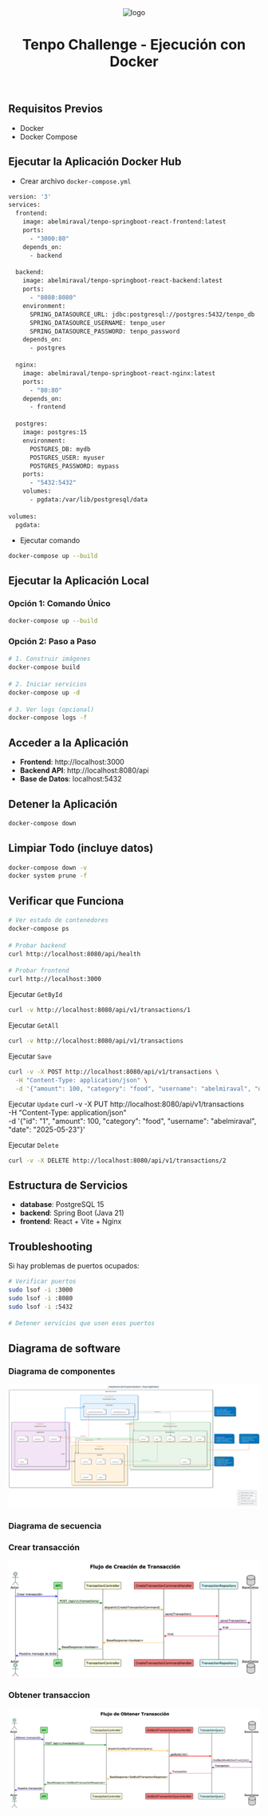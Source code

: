 
<div align="center">

  <img src="https://cdn.prod.website-files.com/647f4d1c528358bdb9d8ef3e/64e3a0a372c75160c61be423_tenpo.svg" alt="logo" width="200" height="auto" />
  <h1>Tenpo Challenge - Ejecución con Docker</h1>
</div>

<br />

## Requisitos Previos
- Docker
- Docker Compose

## Ejecutar la Aplicación Docker Hub

- Crear archivo `docker-compose.yml`
```bash
version: '3'
services:
  frontend:
    image: abelmiraval/tenpo-springboot-react-frontend:latest
    ports:
      - "3000:80"
    depends_on:
      - backend

  backend:
    image: abelmiraval/tenpo-springboot-react-backend:latest
    ports:
      - "8080:8080"
    environment:
      SPRING_DATASOURCE_URL: jdbc:postgresql://postgres:5432/tenpo_db
      SPRING_DATASOURCE_USERNAME: tenpo_user
      SPRING_DATASOURCE_PASSWORD: tenpo_password
    depends_on:
      - postgres

  nginx:
    image: abelmiraval/tenpo-springboot-react-nginx:latest
    ports:
      - "80:80"
    depends_on:
      - frontend

  postgres:
    image: postgres:15
    environment:
      POSTGRES_DB: mydb
      POSTGRES_USER: myuser
      POSTGRES_PASSWORD: mypass
    ports:
      - "5432:5432"
    volumes:
      - pgdata:/var/lib/postgresql/data

volumes:
  pgdata:

```

- Ejecutar comando
```bash
docker-compose up --build
```

## Ejecutar la Aplicación Local


### Opción 1: Comando Único

```bash
docker-compose up --build
```

### Opción 2: Paso a Paso
```bash
# 1. Construir imágenes
docker-compose build

# 2. Iniciar servicios
docker-compose up -d

# 3. Ver logs (opcional)
docker-compose logs -f
```

## Acceder a la Aplicación
- **Frontend**: http://localhost:3000
- **Backend API**: http://localhost:8080/api
- **Base de Datos**: localhost:5432

## Detener la Aplicación
```bash
docker-compose down
```

## Limpiar Todo (incluye datos)
```bash
docker-compose down -v
docker system prune -f
```

## Verificar que Funciona
```bash
# Ver estado de contenedores
docker-compose ps

# Probar backend
curl http://localhost:8080/api/health

# Probar frontend
curl http://localhost:3000
```

Ejecutar `GetById`
```bash
curl -v http://localhost:8080/api/v1/transactions/1
```

Ejecutar `GetAll`
```bash
curl -v http://localhost:8080/api/v1/transactions
```

Ejecutar `Save`
```bash
curl -v -X POST http://localhost:8080/api/v1/transactions \
  -H "Content-Type: application/json" \
  -d '{"amount": 100, "category": "food", "username": "abelmiraval", "date": "2025-05-23"}'
```

Ejecutar `Update`
curl -v -X PUT http://localhost:8080/api/v1/transactions \
  -H "Content-Type: application/json" \
  -d '{"id": "1", "amount": 100, "category": "food", "username": "abelmiraval", "date": "2025-05-23"}'

Ejecutar `Delete`
```bash
curl -v -X DELETE http://localhost:8080/api/v1/transactions/2
```


## Estructura de Servicios
- **database**: PostgreSQL 15
- **backend**: Spring Boot (Java 21)
- **frontend**: React + Vite + Nginx

## Troubleshooting
Si hay problemas de puertos ocupados:
```bash
# Verificar puertos
sudo lsof -i :3000
sudo lsof -i :8080
sudo lsof -i :5432

# Detener servicios que usen esos puertos
```


## Diagrama de software

### Diagrama de componentes

![Component Diagram](docs/clean-architecture.png)


### Diagrama de secuencia

### Crear transacción
![Sequence Diagram](docs/transaction/create-transaction.png)

### Obtener transaccion
![Sequence Diagram](docs/transaction/get-by-id-transaction.png)

